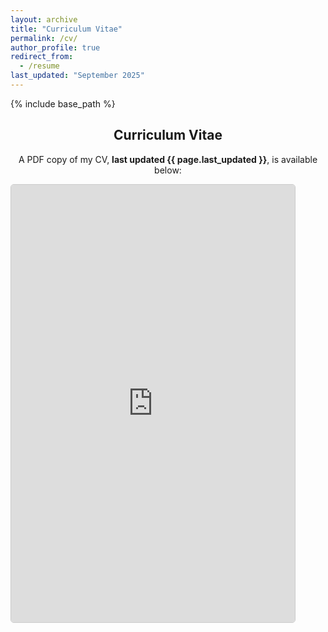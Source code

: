 ```yaml
---
layout: archive
title: "Curriculum Vitae"
permalink: /cv/
author_profile: true
redirect_from:
  - /resume
last_updated: "September 2025"
---
```


{% include base_path %}

<div style="text-align: center;">
    <h2>Curriculum Vitae</h2>
    <p>
        A PDF copy of my CV, <strong>last updated {{ page.last_updated }}</strong>, is available below:
    </p>
</div>

<!-- Desktop: Embedded PDF -->
<div class="pdf-container">
    <iframe src="https://senyoIsaac.github.io/files/Isaac_Senyoh_CV.pdf" width="90%" height="700px" style="border: 1px solid #ccc; border-radius: 5px;">
        Your browser does not support PDFs.
        Please <a href="https://senyoIsaac.github.io/files/Isaac_Senyoh_CV.pdf">download the PDF here</a>.
    </iframe>
</div>

<!-- Mobile: View & Download Button -->
<div class="mobile-view">
    <div style="text-align: center; margin-top: 20px;">
        <a href="https://senyoIsaac.github.io/files/Isaac_Senyoh_CV.pdf" target="_blank" 
           style="font-size: 18px; padding: 10px 20px; background-color: #007bff; color: white; 
                  text-decoration: none; border-radius: 5px;">
            📄 View CV
        </a>
    </div>
    <div style="text-align: center; margin-top: 10px;">
        <p>If the CV does not open, <a href="https://senyoIsaac.github.io/files/Isaac_Senyoh_CV.pdf" download>click here to download</a>.</p>
    </div>
</div>

<!-- Hide iframe on mobile, show buttons instead -->
<style>
    @media (max-width: 768px) {
        .pdf-container { display: none; }  /* Hide iframe for mobile */
    }
    @media (min-width: 769px) {
        .mobile-view { display: none; }  /* Hide buttons for desktop */
    }
</style>
